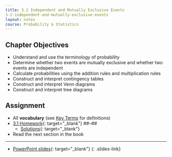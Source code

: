 ```yaml
---
title: 3.2 Independent and Mutually Exclusive Events
3-2-independent-and-mutually-exclusive-events
layout: notes
course: Probability & Statistics
---
```


## Chapter Objectives

- Understand and use the terminology of probability
- Determine whether two events are mutually exclusive and whether two events are independent
- Calculate probabilities using the addition rules and multiplication rules
- Construct and interpret contingency tables
- Construct and interpret Venn diagrams
- Construct and interpret tree diagrams

## Assignment

- All **vocabulary** (see [Key Terms](https://openstax.org/books/statistics/pages/3-key-terms) for definitions)
- [3.1 Homework](){: target="_blank"} ##–##
  - [Solutions](https://manville.instructure.com/courses/5660/files?preview=780645){: target="_blank"}
- Read the next section in the book

---

- [PowerPoint slides](){: target="_blank"}
{: .slides-link}
